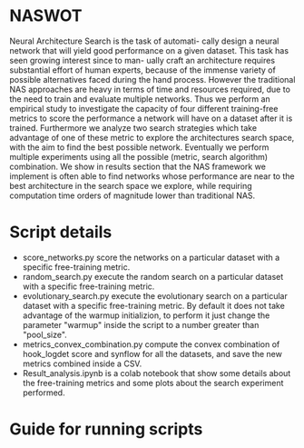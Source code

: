# NASWOT
Neural Architecture Search is the task of automati-
cally design a neural network that will yield good performance on
a given dataset. This task has seen growing interest since to man-
ually craft an architecture requires substantial effort of human
experts, because of the immense variety of possible alternatives
faced during the hand process. However the traditional NAS
approaches are heavy in terms of time and resources required,
due to the need to train and evaluate multiple networks. Thus
we perform an empirical study to investigate the capacity of
four different training-free metrics to score the performance a
network will have on a dataset after it is trained. Furthermore we
analyze two search strategies which take advantage of one of these
metric to explore the architectures search space, with the aim to
find the best possible network. Eventually we perform multiple
experiments using all the possible (metric, search algorithm)
combination. We show in results section that the NAS framework
we implement is often able to find networks whose performance
are near to the best architecture in the search space we explore,
while requiring computation time orders of magnitude lower than
traditional NAS.

# Script details
- score_networks.py score the networks on a particular dataset with a specific free-training metric.
- random_search.py execute the random search on a particular dataset with a specific free-training metric.
- evolutionary_search.py execute the evolutionary search on a particular dataset with a specific free-training metric. By default it does not take advantage of the warmup initializion, to perform it just change the parameter "warmup" inside the script to a number greater than "pool_size".
- metrics_convex_combination.py compute the convex combination of hook_logdet score and synflow for all the datasets, and save the new metrics combined inside a CSV.
- Result_analysis.ipynb is a colab notebook that show some details about the free-training metrics and some plots about the search experiment performed.

# Guide for running scripts  
 
